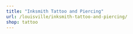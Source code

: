 ```yaml
---
title: "Inksmith Tattoo and Piercing"
url: /louisville/inksmith-tattoo-and-piercing/
shop: tattoo
---
```

